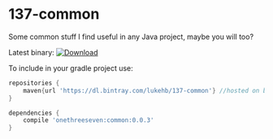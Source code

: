 # 137-common
Some common stuff I find useful in any Java project, maybe you will too?

Latest binary:
[ ![Download](https://api.bintray.com/packages/lukehb/137-common/137-common/images/download.svg) ](https://bintray.com/lukehb/137-common/137-common/_latestVersion)

To include in your gradle project use:

```groovy
repositories {
    maven{url 'https://dl.bintray.com/lukehb/137-common'} //hosted on bintray
}

dependencies {
    compile 'onethreeseven:common:0.0.3'
}
```
